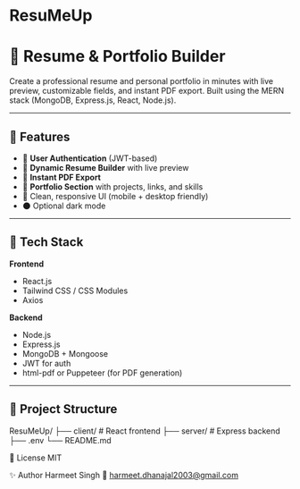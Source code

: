 # ResuMeUp
# 🧾 Resume & Portfolio Builder

Create a professional resume and personal portfolio in minutes with live preview, customizable fields, and instant PDF export. Built using the MERN stack (MongoDB, Express.js, React, Node.js).

---

## 🚀 Features

- 🔐 **User Authentication** (JWT-based)
- 📝 **Dynamic Resume Builder** with live preview
- 📄 **Instant PDF Export**
- 💼 **Portfolio Section** with projects, links, and skills
- 🎨 Clean, responsive UI (mobile + desktop friendly)
- 🌑 Optional dark mode

---

## 🧰 Tech Stack

**Frontend**  
- React.js  
- Tailwind CSS / CSS Modules  
- Axios  

**Backend**  
- Node.js  
- Express.js  
- MongoDB + Mongoose  
- JWT for auth  
- html-pdf or Puppeteer (for PDF generation)

---

## 📁 Project Structure

ResuMeUp/
├── client/ # React frontend
├── server/ # Express backend
├── .env
└── README.md

📄 License
MIT

✨ Author
Harmeet Singh
📧 harmeet.dhanajal2003@gmail.com
